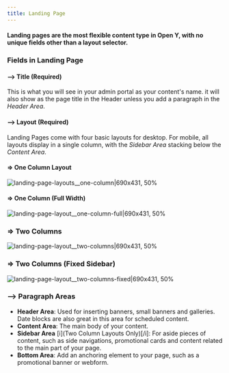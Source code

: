```yaml
---
title: Landing Page
---
```


#### Landing pages are the most flexible content type in Open Y, with no unique fields other than a layout selector.

### Fields in Landing Page

#### --> Title (Required)
This is what you will see in your admin portal as your content's name. it will also show as the page title in the Header unless you add a paragraph in the *Header Area*.

#### --> Layout (Required)

Landing Pages come with four basic layouts for desktop. For mobile, all layouts display in a single column, with the *Sidebar Area* stacking below the *Content Area*.

#### => One Column Layout

![landing-page-layouts__one-column|690x431, 50%](upload://kNN6D8N7DjXh5hsXeZLjLd3wpXP.jpeg)

#### => One Column (Full Width)
![landing-page-layout__one-column-full|690x431, 50%](upload://jxhHeBWOxvP7ibjnNHxZxxdPyT5.jpeg)

### => Two Columns

![landing-page-layout__two-columns|690x431, 50%](upload://k3lf061BcM99Fyyh7N3oMrhfN6i.jpeg)

### => Two Columns (Fixed Sidebar)
![landing-page-layout__two-columns-fixed|690x431, 50%](upload://nqve5I4p7xiw2bTQZPcFgBYuyrD.jpeg)

### --> Paragraph Areas

* **Header Area**: Used for inserting banners, small banners and galleries. Date blocks are also great in this area for scheduled content.
* **Content Area**: The main body of your content.
* **Sidebar Area** [i](Two Column Layouts Only)[/i]: For aside pieces of content, such as side navigations, promotional cards and content related to the main part of your page.
* **Bottom Area**: Add an anchoring element to your page, such as a promotional banner or webform.